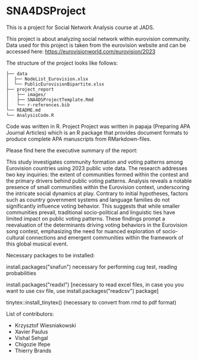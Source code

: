 # SNA4DSProject
This is a project for Social Network Analysis course at JADS.  

This project is about analyzing social network within eurovision community. 
Data used for this project is taken from the eurovision website and can be accessed here: https://eurovisionworld.com/eurovision/2023

The structure of the project looks like follows:

```
├── data
│  ├── NodeList_Eurovision.xlsx
│  └── PublicEurovisionBipartite.xlsx
├── project_report
│   ├── images/
│   ├── SNA4DSProjectTemplate.Rmd
│   └── r-references.bib
└── README.md
└── AnalysisCode.R

``` 

Code was written in R. Project Project was written in papaja (Preparing APA Journal Articles) which is an R package that provides document formats to produce complete APA manuscripts from RMarkdown-files.

Please find here the executive summary of the report:

This study investigates community formation and voting patterns among Eurovision countries using 2023 public vote data. The research addresses two key inquiries: the extent of communities formed within the contest and the primary drivers behind public voting patterns. Analysis reveals a notable presence of small communities within the Eurovision context, underscoring the intricate social dynamics at play. Contrary to initial hypotheses, factors such as country government systems and language families do not significantly influence voting behavior. This suggests that while smaller communities prevail, traditional socio-political and linguistic ties have limited impact on public voting patterns. These findings prompt a reevaluation of the determinants driving voting behaviors in the Eurovision song contest, emphasizing the need for nuanced exploration of socio-cultural connections and emergent communities within the framework of this global musical event.

Necessary packages to be installed:

install.packages("snafun") necessary for performing cug test, reading probabilities

install.packages("readxl") [necessary to read excel files, in case you you want to use csv file, use install.packages("readcsv") package]

tinytex::install_tinytex() (necessary to convert from rmd to pdf format)

List of contributors:
 - Krzysztof Wiesniakowski
 - Xavier Paulus
 - Vishal Sehgal
 - Chigozie Ifepe
 - Thierry Brands

